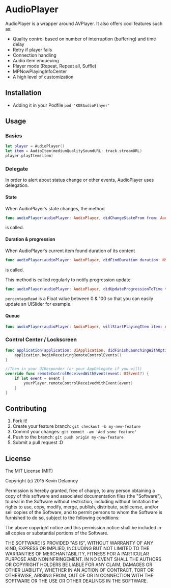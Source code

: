 # AudioPlayer

AudioPlayer is a wrapper around AVPlayer. It also offers cool features such as:
* Quality control based on number of interruption (buffering) and time delay
* Retry if player fails
* Connection handling
* Audio item enqueuing
* Player mode (Repeat, Repeat all, Suffle)
* MPNowPlayingInfoCenter
* A high level of customization

## Installation

* Adding it in your Podfile `pod 'KDEAudioPlayer'`

## Usage
### Basics
```swift
let player = AudioPlayer()
let item = AudioItem(mediumQualitySoundURL: track.streamURL)
player.playItem(item)
```

### Delegate
In order to alert about status change or other events, AudioPlayer uses delegation.

#### State
When AudioPlayer’s state changes, the method
```swift
func audioPlayer(audioPlayer: AudioPlayer, didChangeStateFrom from: AudioPlayerState, toState to: AudioPlayerState)
```
is called.

#### Duration & progression
When AudioPlayer’s current item found duration of its content
```swift
func audioPlayer(audioPlayer: AudioPlayer, didFindDuration duration: NSTimeInterval, forItem item: AudioItem)
```
is called.

This method is called regularly to notify progression update.
```swift
func audioPlayer(audioPlayer: AudioPlayer, didUpdateProgressionToTime time: NSTimeInterval, percentageRead: Float)
```
`percentageRead` is a Float value between 0 & 100 so that you can easily update an UISlider for example.

#### Queue
```swift
func audioPlayer(audioPlayer: AudioPlayer, willStartPlayingItem item: AudioItem)
```

### Control Center / Lockscreen
```swift
func application(application: UIApplication, didFinishLaunchingWithOptions launchOptions: [NSObject: AnyObject]?) -> Bool {
    application.beginReceivingRemoteControlEvents()
}

//Then in your UIResponder (or your AppDelegate if you will)
override func remoteControlReceivedWithEvent(event: UIEvent?) {
    if let event = event {
        yourPlayer.remoteControlReceivedWithEvent(event)
    }
}
```

## Contributing

1. Fork it!
2. Create your feature branch: `git checkout -b my-new-feature`
3. Commit your changes: `git commit -am 'Add some feature'`
4. Push to the branch: `git push origin my-new-feature`
5. Submit a pull request :D

## License

The MIT License (MIT)

Copyright (c) 2015 Kevin Delannoy

Permission is hereby granted, free of charge, to any person obtaining a copy of this software and associated documentation files (the "Software"), to deal in the Software without restriction, including without limitation the rights to use, copy, modify, merge, publish, distribute, sublicense, and/or sell copies of the Software, and to permit persons to whom the Software is furnished to do so, subject to the following conditions:

The above copyright notice and this permission notice shall be included in all copies or substantial portions of the Software.

THE SOFTWARE IS PROVIDED "AS IS", WITHOUT WARRANTY OF ANY KIND, EXPRESS OR IMPLIED, INCLUDING BUT NOT LIMITED TO THE WARRANTIES OF MERCHANTABILITY, FITNESS FOR A PARTICULAR PURPOSE AND NONINFRINGEMENT. IN NO EVENT SHALL THE AUTHORS OR COPYRIGHT HOLDERS BE LIABLE FOR ANY CLAIM, DAMAGES OR OTHER LIABILITY, WHETHER IN AN ACTION OF CONTRACT, TORT OR OTHERWISE, ARISING FROM, OUT OF OR IN CONNECTION WITH THE SOFTWARE OR THE USE OR OTHER DEALINGS IN THE SOFTWARE.
